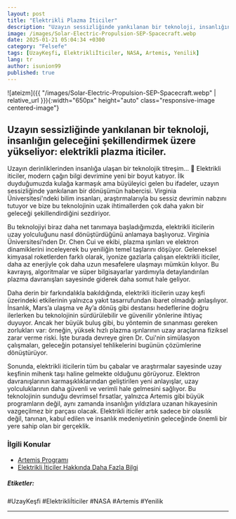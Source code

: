 ```yaml
---
layout: post
title: "Elektrikli Plazma İticiler"
description: "Uzayın sessizliğinde yankılanan bir teknoloji, insanlığın geleceğini şekillendirmek üzere yükseliyor: elektrikli plazma iticiler."
image: /images/Solar-Electric-Propulsion-SEP-Spacecraft.webp
date: 2025-01-21 05:04:34 +0300
category: "Felsefe"
tags: [UzayKeşfi, Elektrikliİticiler, NASA, Artemis, Yenilik]
lang: tr
author: isunion99
published: true
---
```





![ateizm]({{ "/images/Solar-Electric-Propulsion-SEP-Spacecraft.webp" | relative_url }}){:width="650px" height="auto" class="responsive-image centered-image"}

## **Uzayın sessizliğinde yankılanan bir teknoloji, insanlığın geleceğini şekillendirmek üzere yükseliyor: elektrikli plazma iticiler.**  



<div class="frame">
  <p>Uzayın derinliklerinden insanlığa ulaşan bir teknolojik titreşim... 🚀 Elektrikli iticiler, modern çağın bilgi devrimine yeni bir boyut katıyor. İlk duyduğumuzda kulağa karmaşık ama büyüleyici gelen bu ifadeler, uzayın sessizliğinde yankılanan bir dönüşümün habercisi. Virginia Üniversitesi'ndeki bilim insanları, araştırmalarıyla bu sessiz devrimin nabzını tutuyor ve bize bu teknolojinin uzak ihtimallerden çok daha yakın bir geleceği şekillendirdiğini sezdiriyor.

Bu teknolojiyi biraz daha net tanımaya başladığımızda, elektrikli iticilerin uzay yolculuğunu nasıl dönüştürdüğünü anlamaya başlıyoruz. Virginia Üniversitesi’nden Dr. Chen Cui ve ekibi, plazma ışınları ve elektron dinamiklerini inceleyerek bu yeniliğin temel taşlarını döşüyor. Geleneksel kimyasal roketlerden farklı olarak, iyonize gazlarla çalışan elektrikli iticiler, daha az enerjiyle çok daha uzun mesafelere ulaşmayı mümkün kılıyor. Bu kavrayış, algoritmalar ve süper bilgisayarlar yardımıyla detaylandırılan plazma davranışları sayesinde giderek daha somut hale geliyor.

Daha derin bir farkındalıkla bakıldığında, elektrikli iticilerin uzay keşfi üzerindeki etkilerinin yalnızca yakıt tasarrufundan ibaret olmadığı anlaşılıyor. İnsanlık, Mars’a ulaşma ve Ay’a dönüş gibi destansı hedeflerine doğru ilerlerken bu teknolojinin sürdürülebilir ve güvenilir yönlerine ihtiyaç duyuyor. Ancak her büyük buluş gibi, bu yöntemin de sınanması gereken zorlukları var: örneğin, yüksek hızlı plazma ışınlarının uzay araçlarına fiziksel zarar verme riski. İşte burada devreye giren Dr. Cui'nin simülasyon çalışmaları, geleceğin potansiyel tehlikelerini bugünün çözümlerine dönüştürüyor.

Sonunda, elektrikli iticilerin tüm bu çabalar ve araştırmalar sayesinde uzay keşfinin mihenk taşı haline gelmekte olduğunu görüyoruz. Elektron davranışlarının karmaşıklıklarından geliştirilen yeni anlayışlar, uzay yolculuklarının daha güvenli ve verimli hale gelmesini sağlıyor. Bu teknolojinin sunduğu devrimsel fırsatlar, yalnızca Artemis gibi büyük programların değil, aynı zamanda insanlığın yıldızlara uzanan hikayesinin vazgeçilmez bir parçası olacak. Elektrikli iticiler artık sadece bir olasılık değil, tanınan, kabul edilen ve insanlık medeniyetinin geleceğinde önemli bir yere sahip olan bir gerçeklik.</p>
</div>
 


### İlgili Konular
- [Artemis Programı](https://www.nasa.gov/specials/artemis/)
- [Elektrikli İticiler Hakkında Daha Fazla Bilgi](https://en.wikipedia.org/wiki/Ion_thruster)



##### Etiketler:
#UzayKeşfi #Elektrikliİticiler #NASA #Artemis #Yenilik

---